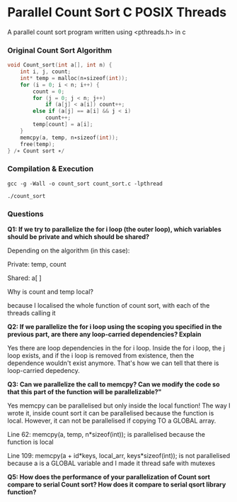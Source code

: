 # Parallel Count Sort C POSIX Threads
A parallel count sort program written using <pthreads.h> in c

### Original Count Sort Algorithm
```c
void Count_sort(int a[], int n) { 
    int i, j, count;
    int* temp = malloc(n∗sizeof(int));
    for (i = 0; i < n; i++) { 
        count = 0; 
        for (j = 0; j < n; j++) 
            if (a[j] < a[i]) count++; 
        else if (a[j] == a[i] && j < i)
            count++;
        temp[count] = a[i]; 
    } 
    memcpy(a, temp, n∗sizeof(int)); 
    free(temp); 
} /∗ Count sort ∗/ 
```

### Compilation & Execution

`
gcc -g -Wall -o count_sort count_sort.c -lpthread
`

`
./count_sort
`

### Questions
**Q1: If we try to parallelize the for i loop (the outer loop), which variables should be private and which should be shared?**

Depending on the algorithm (in this case):

Private: temp, count

Shared: a\[ \]

Why is count and temp local? 

because I localised the whole function of count sort, with each of the threads calling it

**Q2: If we parallelize the for i loop using the scoping you specified in the previous part, are there any loop-carried dependencies? Explain**

Yes there are loop dependencies in the for i loop. Inside the for i loop, the j loop exists, and if the i loop is removed from existence, then the dependence wouldn't exist anymore. That's how we can tell that there is loop-carried depedency.

**Q3: Can we parallelize the call to memcpy? Can we modify the code so that this part of the function will be parallelizable?"**

Yes memcpy can be parallelised but only inside the local function! The way I wrote it, inside count sort it can be parallelised because the function is local. However, it can not be parallelised if copying TO a GLOBAL array.

Line 62: memcpy(a, temp, n\*sizeof(int)); is parallelised because the function is local

Line 109: memcpy(a + id\*keys, local_arr, keys\*sizeof(int)); is not parallelised because a is a GLOBAL variable and I made it thread safe with mutexes

**Q5: How does the performance of your parallelization of Count sort compare to serial Count sort? How does it compare to serial qsort library function?**

